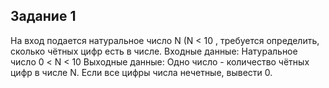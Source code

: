 ## Задание 1

На вход подается натуральное число N (N < 10 , требуется определить, сколько чётных цифр
есть в числе.
Входные данные:
Натуральное число 0 < N < 10
Выходные данные:
Одно число - количество чётных цифр в числе N. Если все цифры числа нечетные, вывести 0.
